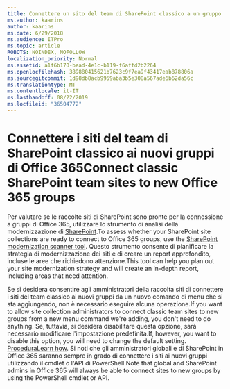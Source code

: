 ```yaml
---
title: Connettere un sito del team di SharePoint classico a un gruppo
ms.author: kaarins
author: kaarins
ms.date: 6/29/2018
ms.audience: ITPro
ms.topic: article
ROBOTS: NOINDEX, NOFOLLOW
localization_priority: Normal
ms.assetid: a1f6b170-bead-4e1c-b119-f6affd2b2264
ms.openlocfilehash: 389880415621b7623c9f7ea9f43417eab878806a
ms.sourcegitcommit: 1d98db8acb9959aba3b5e308a567ade6b62da56c
ms.translationtype: MT
ms.contentlocale: it-IT
ms.lasthandoff: 08/22/2019
ms.locfileid: "36504772"
---
```

# <a name="connect-classic-sharepoint-team-sites-to-new-office-365-groups"></a><span data-ttu-id="4428e-102">Connettere i siti del team di SharePoint classico ai nuovi gruppi di Office 365</span><span class="sxs-lookup"><span data-stu-id="4428e-102">Connect classic SharePoint team sites to new Office 365 groups</span></span>

<span data-ttu-id="4428e-103">Per valutare se le raccolte siti di SharePoint sono pronte per la connessione a gruppi di Office 365, utilizzare lo strumento di analisi della modernizzazione di [SharePoint](https://go.microsoft.com/fwlink/?linkid=873066).</span><span class="sxs-lookup"><span data-stu-id="4428e-103">To assess whether your SharePoint site collections are ready to connect to Office 365 groups, use the [SharePoint modernization scanner tool](https://go.microsoft.com/fwlink/?linkid=873066).</span></span> <span data-ttu-id="4428e-104">Questo strumento consente di pianificare la strategia di modernizzazione dei siti e di creare un report approfondito, incluse le aree che richiedono attenzione.</span><span class="sxs-lookup"><span data-stu-id="4428e-104">This tool can help you plan out your site modernization strategy and will create an in-depth report, including areas that need attention.</span></span>
  
<span data-ttu-id="4428e-105">Se si desidera consentire agli amministratori della raccolta siti di connettere i siti del team classico ai nuovi gruppi da un nuovo comando di menu che si sta aggiungendo, non è necessario eseguire alcuna operazione.</span><span class="sxs-lookup"><span data-stu-id="4428e-105">If you want to allow site collection administrators to connect classic team sites to new groups from a new menu command we're adding, you don't need to do anything.</span></span> <span data-ttu-id="4428e-106">Se, tuttavia, si desidera disabilitare questa opzione, sarà necessario modificare l'impostazione predefinita.</span><span class="sxs-lookup"><span data-stu-id="4428e-106">If, however, you want to disable this option, you will need to change the default setting.</span></span> <span data-ttu-id="4428e-107">[Procedura](https://go.microsoft.com/fwlink/?linkid=2004316)</span><span class="sxs-lookup"><span data-stu-id="4428e-107">[Learn how](https://go.microsoft.com/fwlink/?linkid=2004316).</span></span> <span data-ttu-id="4428e-108">Si noti che gli amministratori globali e di SharePoint in Office 365 saranno sempre in grado di connettere i siti ai nuovi gruppi utilizzando il cmdlet o l'API di PowerShell.</span><span class="sxs-lookup"><span data-stu-id="4428e-108">Note that global and SharePoint admins in Office 365 will always be able to connect sites to new groups by using the PowerShell cmdlet or API.</span></span>
  

